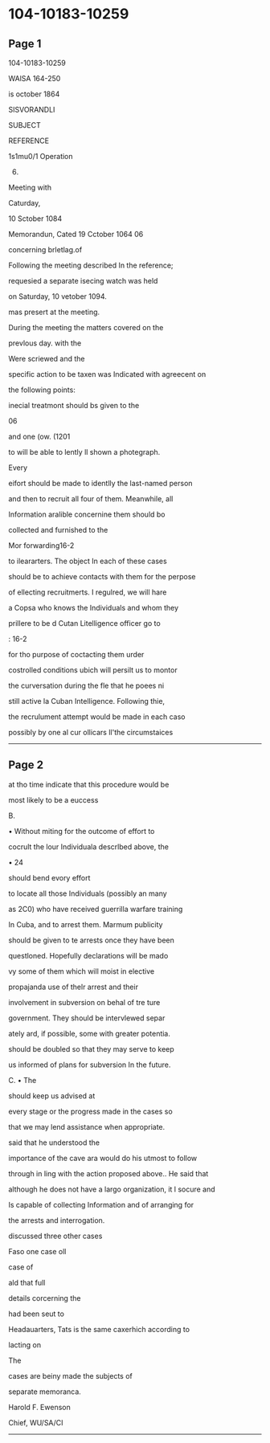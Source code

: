 # 104-10183-10259

## Page 1

104-10183-10259

WAlSA 164-250

is october 1864

SISVORANDLI

SUBJECT

REFERENCE

1s1mu0/1 Operation

06.

Meeting with

Caturday,

10 Sctober 1084

Memorandun, Cated 19 Cctober 1064 06

concerning brletlag.of

Following the meeting described In the reference;

requesied a separate isecing watch was held

on Saturday, 10 vetober 1094.

mas presert at the meeting.

During the meeting the matters covered on the

prevlous day. with the

Were scriewed and the

specific action to be taxen was Indicated with agreecent on

the following points:

inecial treatmont should bs given to the

06

and one (ow. (1201

to will be able to lently ll shown a photegraph.

Every

eifort should be made to identlly the last-named person

and then to recruit all four of them. Meanwhile, all

Information aralible concernine them should bo

collected and furnished to the

Mor forwarding16-2

to ileararters. The object In each of these cases

should be to achieve contacts with them for the perpose

of ellecting recruitmerts. I regulred, we will hare

a Copsa who knows the Individuals and whom they

prillere to be d Cutan Litelligence officer go to

: 16-2

for tho purpose of coctacting them urder

costrolled conditions ubich will persilt us to montor

the curversation during the fle that he poees ni

still active la Cuban Intelligence. Following thie,

the recrulument attempt would be made in each caso

possibly by one al cur ollicars ll'the circumstaices

---

## Page 2

at tho time indicate that this procedure would be

most likely to be a euccess

B.

• Without miting for the outcome of effort to

cocrult the lour Individuala descrlbed above, the

• 24

should bend evory effort

to locate all those Individuals (possibly an many

as 2C0) who have received guerrilla warfare training

In Cuba, and to arrest them. Marmum publicity

should be given to te arrests once they have been

questloned. Hopefully declarations will be mado

vy some of them which will moist in elective

propajanda use of thelr arrest and their

involvement in subversion on behal of tre ture

government. They should be intervlewed separ

ately ard, if possible, some with greater potentia.

should be doubled so that they may serve to keep

us informed of plans for subversion In the future.

C. • The

should keep us advised at

every stage or the progress made in the cases so

that we may lend assistance when appropriate.

said that he understood the

importance of the cave ara would do his utmost to follow

through in ling with the action proposed above.. He said that

although he does not have a largo organization, it l socure and

Is capable of collecting Information and of arranging for

the arrests and interrogation.

discussed three other cases

Faso one case oll

case of

ald that full

details corcerning the

had been seut to

Headauarters, Tats is the same caxerhich according to

lacting on

The

cases are beiny made the subjects of

separate memoranca.

Harold F. Ewenson

Chief, WU/SA/CI

---

